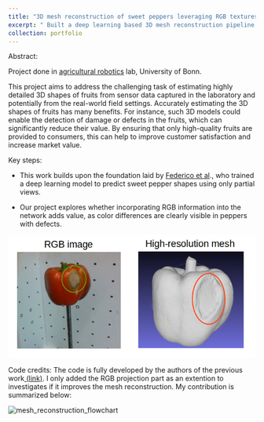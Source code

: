 ```yaml
---
title: "3D mesh reconstruction of sweet peppers leveraging RGB textures"
excerpt: " Built a deep learning based 3D mesh reconstruction pipeline that uses color information in addition to point cloud to reconstruct meshes  <br/><img src='/images/mesh_reconstruction.png'>"
collection: portfolio
---
```

Abstract:

Project done in [agricultural robotics](https://agrobotics.uni-bonn.de/) lab, University of Bonn.

This project aims to address the challenging task of estimating highly detailed 3D shapes of fruits from sensor data captured in the laboratory and potentially
from the real-world field settings. Accurately estimating the 3D shapes of fruits has many benefits. For instance, such 3D models could enable the detection of damage or defects in the fruits, which can significantly reduce their value. By ensuring that only high-quality fruits are provided to consumers, this can help to improve customer
satisfaction and increase market value.

Key steps:

- This work builds upon the foundation laid by [Federico et al](https://www.ipb.uni-bonn.de/wp-content/papercite-data/pdf/magistri2024icra.pdf)., who trained a deep learning model to predict sweet pepper shapes using only partial views.

* Our project explores whether incorporating RGB information into the network adds value, as color differences are clearly visible in peppers with defects.

![pepper_mesh](/images/mesh_reconstruction.png)

Code credits:
The code is fully developed by the authors of the previous work[ (link)](https://github.com/PRBonn/TCoRe). I only added the RGB projection part as an extention to investigates if it improves the mesh reconstruction. My contribution is summarized below:


![mesh_reconstruction_flowchart](/images/reconstruction_flowchat.png)
